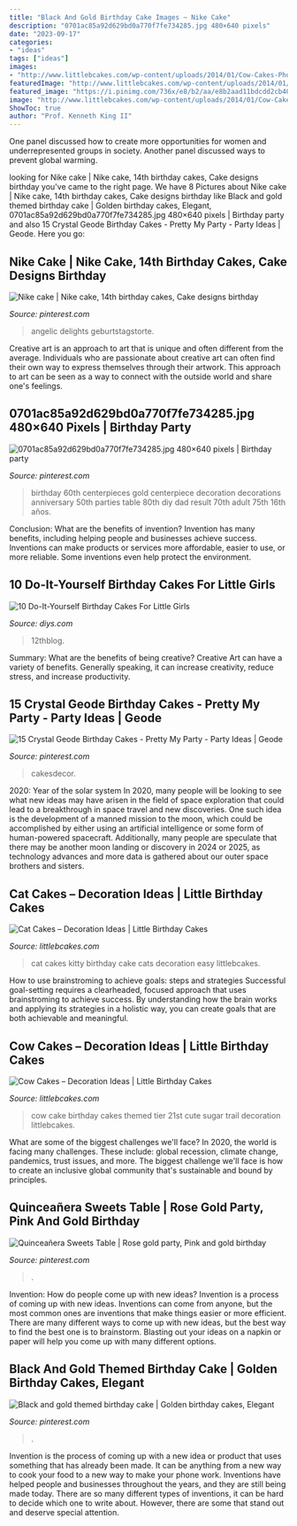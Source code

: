 ```yaml
---
title: "Black And Gold Birthday Cake Images ~ Nike Cake"
description: "0701ac85a92d629bd0a770f7fe734285.jpg 480×640 pixels"
date: "2023-09-17"
categories:
- "ideas"
tags: ["ideas"]
images:
- "http://www.littlebcakes.com/wp-content/uploads/2014/01/Cow-Cakes-Photos.jpg"
featuredImage: "http://www.littlebcakes.com/wp-content/uploads/2014/01/Cow-Cakes-Photos.jpg"
featured_image: "https://i.pinimg.com/736x/e8/b2/aa/e8b2aad11bdcdd2cb40a991c6cf0d2a2.jpg"
image: "http://www.littlebcakes.com/wp-content/uploads/2014/01/Cow-Cakes-Photos.jpg"
ShowToc: true
author: "Prof. Kenneth King II"
---
```



One panel discussed how to create more opportunities for women and underrepresented groups in society. Another panel discussed ways to prevent global warming.

	

		
looking for Nike cake | Nike cake, 14th birthday cakes, Cake designs birthday you've came to the right page. We have 8 Pictures about Nike cake | Nike cake, 14th birthday cakes, Cake designs birthday like Black and gold themed birthday cake | Golden birthday cakes, Elegant, 0701ac85a92d629bd0a770f7fe734285.jpg 480×640 pixels | Birthday party and also 15 Crystal Geode Birthday Cakes - Pretty My Party - Party Ideas | Geode. Here you go:
		
    
## Nike Cake | Nike Cake, 14th Birthday Cakes, Cake Designs Birthday

<img loading=lazy src="https://i.pinimg.com/736x/e8/b2/aa/e8b2aad11bdcdd2cb40a991c6cf0d2a2.jpg" onerror="this.onerror=null;this.src='https://tse3.mm.bing.net/th?id=OIP.Nwj8TmvghDQwS5kJCP-n3QHaKp&amp;pid=15.1';" alt="Nike cake | Nike cake, 14th birthday cakes, Cake designs birthday">

_Source: pinterest.com_

>angelic delights geburtstagstorte. 

	

Creative art is an approach to art that is unique and often different from the average. Individuals who are passionate about creative art can often find their own way to express themselves through their artwork. This approach to art can be seen as a way to connect with the outside world and share one's feelings.

    
## 0701ac85a92d629bd0a770f7fe734285.jpg 480×640 Pixels | Birthday Party

<img loading=lazy src="https://i.pinimg.com/736x/a9/17/0a/a9170a53fbc01870d0a567b7df42f98d.jpg" onerror="this.onerror=null;this.src='https://tse3.mm.bing.net/th?id=OIP.VYwJx5LmiAczIHN5jgcTEwHaJ4&amp;pid=15.1';" alt="0701ac85a92d629bd0a770f7fe734285.jpg 480×640 pixels | Birthday party">

_Source: pinterest.com_

>birthday 60th centerpieces gold centerpiece decoration decorations anniversary 50th parties table 80th diy dad result 70th adult 75th 16th años. 

	

Conclusion: What are the benefits of invention?
Invention has many benefits, including helping people and businesses achieve success. Inventions can make products or services more affordable, easier to use, or more reliable. Some inventions even help protect the environment.

    
## 10 Do-It-Yourself Birthday Cakes For Little Girls

<img loading=lazy src="https://cdn.diys.com/wp-content/uploads/2015/06/pink-ruffle-smash-cake.jpg" onerror="this.onerror=null;this.src='https://tse4.mm.bing.net/th?id=OIP.ZwIkIE9R1iunX9sT2w4YOgHaLH&amp;pid=15.1';" alt="10 Do-It-Yourself Birthday Cakes For Little Girls">

_Source: diys.com_

>12thblog. 

	

Summary: What are the benefits of being creative?
Creative Art can have a variety of benefits. Generally speaking, it can increase creativity, reduce stress, and increase productivity.

    
## 15 Crystal Geode Birthday Cakes - Pretty My Party - Party Ideas | Geode

<img loading=lazy src="https://i.pinimg.com/736x/79/5c/dd/795cddbcbddd03e560345c1d6cd6192d.jpg" onerror="this.onerror=null;this.src='https://tse2.mm.bing.net/th?id=OIP.wgsaZlS_JIVzCzJ7DqQ1jAHaLH&amp;pid=15.1';" alt="15 Crystal Geode Birthday Cakes - Pretty My Party - Party Ideas | Geode">

_Source: pinterest.com_

>cakesdecor. 

	

2020: Year of the solar system
In 2020, many people will be looking to see what new ideas may have arisen in the field of space exploration that could lead to a breakthrough in space travel and new discoveries. One such idea is the development of a manned mission to the moon, which could be accomplished by either using an artificial intelligence or some form of human-powered spacecraft. Additionally, many people are speculate that there may be another moon landing or discovery in 2024 or 2025, as technology advances and more data is gathered about our outer space brothers and sisters.

    
## Cat Cakes – Decoration Ideas | Little Birthday Cakes

<img loading=lazy src="http://www.littlebcakes.com/wp-content/uploads/2014/01/Kitty-Cat-Cakes.jpg" onerror="this.onerror=null;this.src='https://tse1.mm.bing.net/th?id=OIP.O5KK-Yqo4YLdRTXdq0P86AHaJ-&amp;pid=15.1';" alt="Cat Cakes – Decoration Ideas | Little Birthday Cakes">

_Source: littlebcakes.com_

>cat cakes kitty birthday cake cats decoration easy littlebcakes. 

	

How to use brainstroming to achieve goals: steps and strategies
Successful goal-setting requires a clearheaded, focused approach that uses brainstroming to achieve success. By understanding how the brain works and applying its strategies in a holistic way, you can create goals that are both achievable and meaningful.

    
## Cow Cakes – Decoration Ideas | Little Birthday Cakes

<img loading=lazy src="http://www.littlebcakes.com/wp-content/uploads/2014/01/Cow-Cakes-Photos.jpg" onerror="this.onerror=null;this.src='https://tse2.mm.bing.net/th?id=OIP.XP3nejZ-5PEoSYK0Kmbs-gHaLI&amp;pid=15.1';" alt="Cow Cakes – Decoration Ideas | Little Birthday Cakes">

_Source: littlebcakes.com_

>cow cake birthday cakes themed tier 21st cute sugar trail decoration littlebcakes. 

	

What are some of the biggest challenges we'll face?
In 2020, the world is facing many challenges. These include: global recession, climate change, pandemics, trust issues, and more. The biggest challenge we'll face is how to create an inclusive global community that's sustainable and bound by principles.

    
## Quinceañera Sweets Table | Rose Gold Party, Pink And Gold Birthday

<img loading=lazy src="https://i.pinimg.com/736x/17/34/7e/17347eb2b8efae8e8ccfcec5978c103b.jpg" onerror="this.onerror=null;this.src='https://tse1.mm.bing.net/th?id=OIP.Ux4nV0p0quPbeFyMGymoSwHaLH&amp;pid=15.1';" alt="Quinceañera Sweets Table | Rose gold party, Pink and gold birthday">

_Source: pinterest.com_

>. 

	

Invention: How do people come up with new ideas?
Invention is a process of coming up with new ideas. Inventions can come from anyone, but the most common ones are inventions that make things easier or more efficient. There are many different ways to come up with new ideas, but the best way to find the best one is to brainstorm. Blasting out your ideas on a napkin or paper will help you come up with many different options.

    
## Black And Gold Themed Birthday Cake | Golden Birthday Cakes, Elegant

<img loading=lazy src="https://i.pinimg.com/736x/56/05/e4/5605e467fbe9cd2e0842489e4a4ea8ea.jpg" onerror="this.onerror=null;this.src='https://tse2.mm.bing.net/th?id=OIP.tt-iw4KFPNrINTC9LKskjwHaJ3&amp;pid=15.1';" alt="Black and gold themed birthday cake | Golden birthday cakes, Elegant">

_Source: pinterest.com_

>. 

	

Invention is the process of coming up with a new idea or product that uses something that has already been made. It can be anything from a new way to cook your food to a new way to make your phone work. Inventions have helped people and businesses throughout the years, and they are still being made today. There are so many different types of inventions, it can be hard to decide which one to write about. However, there are some that stand out and deserve special attention.

